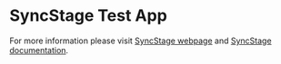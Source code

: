 # SyncStage Test App

For more information please visit [SyncStage webpage](https://sync-stage.com/) and [SyncStage documentation](https://docs.sync-stage.com/).
